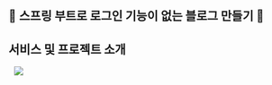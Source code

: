 🤘 스프링 부트로 로그인 기능이 없는 블로그 만들기 🤘
 ------------------------------------

## 서비스 및 프로젝트 소개

<a href=""> <img src="https://img.shields.io/static/v1?label=<LABEL>&message=<MESSAGE>&color=<COLOR>" style="height : auto; margin-left : 10px; margin-right : 10px;"/>

